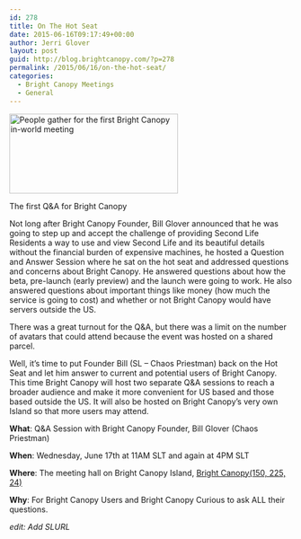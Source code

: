 ```yaml
---
id: 278
title: On The Hot Seat
date: 2015-06-16T09:17:49+00:00
author: Jerri Glover
layout: post
guid: http://blog.brightcanopy.com/?p=278
permalink: /2015/06/16/on-the-hot-seat/
categories:
  - Bright Canopy Meetings
  - General
---
```

<div id="attachment_176" style="width: 310px" class="wp-caption alignnone">
  <a href="http://blog.brightcanopy.com/wp-content/uploads/2015/04/mtg-7_001.jpg"><img class="size-medium wp-image-176" src="http://blog.brightcanopy.com/wp-content/uploads/2015/04/mtg-7_001-300x142.jpg" alt="People gather for the first Bright Canopy in-world meeting" width="300" height="142" /></a>
  
  <p class="wp-caption-text">
    The first Q&A for Bright Canopy
  </p>
</div>

Not long after Bright Canopy Founder, Bill Glover announced that he was going to step up and accept the challenge of providing Second Life Residents a way to use and view Second Life and its beautiful details without the financial burden of expensive machines, he hosted a Question and Answer Session where he sat on the hot seat and addressed questions and concerns about Bright Canopy. He answered questions about how the beta, pre-launch (early preview) and the launch were going to work. He also answered questions about important things like money (how much the service is going to cost) and whether or not Bright Canopy would have servers outside the US.

There was a great turnout for the Q&A, but there was a limit on the number of avatars that could attend because the event was hosted on a shared parcel.

Well, it&#8217;s time to put Founder Bill (SL &#8211; Chaos Priestman) back on the Hot Seat and let him answer to current and potential users of Bright Canopy. This time Bright Canopy will host two separate Q&A sessions to reach a broader audience and make it more convenient for US based and those based outside the US. It will also be hosted on Bright Canopy&#8217;s very own Island so that more users may attend.

**What**: Q&A Session with Bright Canopy Founder, Bill Glover (Chaos Priestman)
  
**When**: Wednesday, June 17th at 11AM SLT and again at 4PM SLT
  
**Where**: The meeting hall on Bright Canopy Island, [Bright Canopy(150, 225, 24)](http://maps.secondlife.com/secondlife/Bright%20Canopy/150/225/24)
  
**Why**: For Bright Canopy Users and Bright Canopy Curious to ask ALL their questions.

_edit: Add SLURL_
